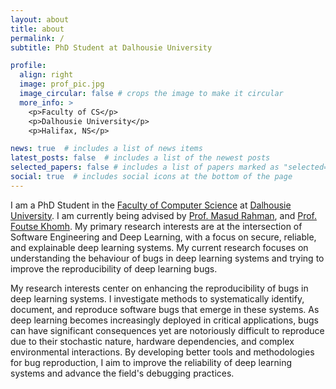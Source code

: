 ```yaml
---
layout: about
title: about
permalink: /
subtitle: PhD Student at Dalhousie University

profile:
  align: right
  image: prof_pic.jpg
  image_circular: false # crops the image to make it circular
  more_info: >
    <p>Faculty of CS</p>
    <p>Dalhousie University</p>
    <p>Halifax, NS</p>

news: true  # includes a list of news items
latest_posts: false  # includes a list of the newest posts
selected_papers: false # includes a list of papers marked as "selected={true}"
social: true  # includes social icons at the bottom of the page
---
```


I am a PhD Student in the [Faculty of Computer Science](https://www.dal.ca/faculty/computerscience.html) at [Dalhousie University](https://www.dal.ca/). I am currently being advised by [Prof. Masud Rahman](https://web.cs.dal.ca/~masud/), and [Prof. Foutse Khomh](http://www.khomh.net/). My primary research interests are at the intersection of Software Engineering and Deep Learning, with a focus on secure, reliable, and explainable deep learning systems. My current research focuses on understanding the behaviour of bugs in deep learning systems and trying to improve the reproducibility of deep learning bugs.

My research interests center on enhancing the reproducibility of bugs in deep learning systems. I investigate methods to systematically identify, document, and reproduce software bugs that emerge in these systems. As deep learning becomes increasingly deployed in critical applications, bugs can have significant consequences yet are notoriously difficult to reproduce due to their stochastic nature, hardware dependencies, and complex environmental interactions. By developing better tools and methodologies for bug reproduction, I aim to improve the reliability of deep learning systems and advance the field's debugging practices.